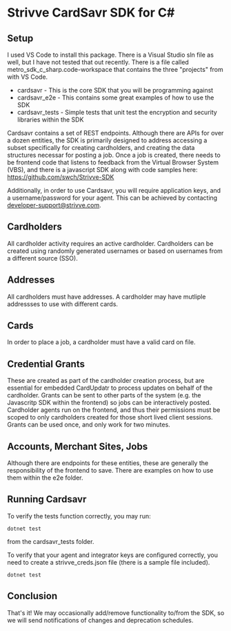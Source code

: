 
# Strivve CardSavr SDK for C#

## Setup

I used VS Code to install this package. There is a Visual Studio sln file as well, but I have not tested that out recently.  There is a file called metro_sdk_c_sharp.code-workspace that contains the three "projects" from with VS Code. 

* cardsavr - This is the core SDK that you will be programming against
* cardsavr_e2e - This contains some great examples of how to use the SDK
* cardsavr_tests - Simple tests that unit test the encryption and security libraries within the SDK

Cardsavr contains a set of REST endpoints.  Although there are APIs for over a dozen entities, the SDK is primarily designed to address accessing a subset specifically for creating cardholders, and creating the data structures necessar for posting a job.  Once a job is created, there needs to be frontend code that listens to feedback from the Virtual Browser System (VBS), and there is a javascript SDK along with code samples here:  https://github.com/swch/Strivve-SDK

Additionally, in order to use Cardsavr, you will require application keys, and a username/password for your agent.  This can be achieved by contacting developer-support@strivve.com.

## Cardholders 

All cardholder activity requires an active cardholder.  Cardholders can be created using randomly generated usernames or based on usernames from a different source (SSO).  

## Addresses

All cardholders must have addresses.  A cardholder may have mutliple addressses to use with different cards.

## Cards

In order to place a job, a cardholder must have a valid card on file.

## Credential Grants

These are created as part of the cardholder creation process, but are essential for embedded CardUpdatr to process updates on behalf of the cardholder.  Grants can  be sent to other parts of the system (e.g. the Javascritp SDK within the frontend) so jobs can be interactively posted.  Cardholder agents run on the frontend, and thus their permissions must be scoped to only cardholders created for those short lived client sessions.  Grants can be used once, and only work for two minutes.

## Accounts, Merchant Sites, Jobs

Although there are endpoints for these entities, these are generally the responsibility of the frontend to save.  There are examples on how to use them within the e2e folder.

## Running Cardsavr

To verify the tests function correctly, you may run:  

`dotnet test`

from the cardsavr_tests folder.

To verify that your agent and integrator keys are configured correctly, you need to create a strivve_creds.json file (there is a sample file included).

`dotnet test`

## Conclusion

That's it!  We may occasionally add/remove functionality to/from the SDK, so we will send notifications of changes and deprecation schedules. 
